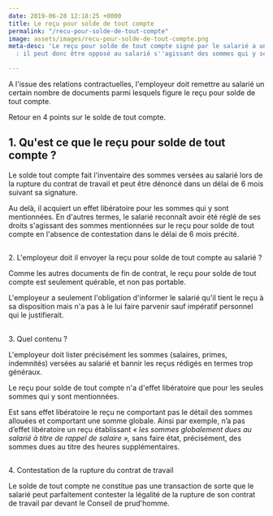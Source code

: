 ```yaml
---
date: 2019-06-28 12:18:25 +0000
title: Le reçu pour solde de tout compte
permalink: "/recu-pour-solde-de-tout-compte"
image: assets/images/recu-pour-solde-de-tout-compte.png
meta-desc: 'Le reçu pour solde de tout compte signé par le salarié a un effet libératoire
  : il peut donc être opposé au salarié s''agissant des sommes qui y sont mentionnées. '

---
```

A l'issue des relations contractuelles, l'employeur doit remettre au salarié un certain nombre de documents parmi lesquels figure le reçu pour solde de tout compte.   
  
Retour en 4 points sur le solde de tout compte.

## 1. Qu'est ce que le reçu pour solde de tout compte ?

Le solde tout compte fait l'inventaire des sommes versées au salarié lors de la rupture du contrat de travail et peut être dénoncé dans un délai de 6 mois suivant sa signature.   
  
Au delà, il acquiert un effet libératoire pour les sommes qui y sont mentionnées. En d'autres termes, le salarié reconnaît avoir été réglé de ses droits s'agissant des sommes mentionnées sur le reçu pour solde de tout compte en l'absence de contestation dans le délai de 6 mois précité. 

##   
2\. L'employeur doit il envoyer la reçu pour solde de tout compte au salarié ? 

Comme les autres documents de fin de contrat, le reçu pour solde de tout compte est seulement quérable, et non pas portable.  
  
L'employeur a seulement l'obligation d'informer le salarié qu'il tient le reçu à sa disposition mais n'a pas à le lui faire parvenir sauf impératif personnel qui le justifierait.

##   
3\. Quel contenu ? 

L'employeur doit lister précisément les sommes (salaires, primes, indemnités) versées au salarié et bannir les reçus rédigés en termes trop généraux.  
  
Le reçu pour solde de tout compte n'a d'effet libératoire que pour les seules sommes qui y sont mentionnées.  
  
Est sans effet libératoire le reçu ne comportant pas le détail des sommes allouées et comportant une somme globale. Ainsi par exemple, n’a pas d’effet libératoire un reçu établissant _« les sommes globalement dues au salarié à titre de rappel de salaire »,_ sans faire état, précisément, des sommes dues au titre des heures supplémentaires. 

##   
  
4\. Contestation de la rupture du contrat de travail

Le solde de tout compte ne constitue pas une transaction de sorte que le salarié peut parfaitement contester la légalité de la rupture de son contrat de travail par devant le Conseil de prud'homme. 